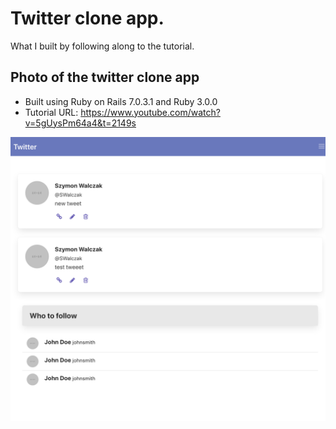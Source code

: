 # Twitter clone app. 

What I built by following along to the tutorial.
## Photo of the twitter clone app

- Built using Ruby on Rails 7.0.3.1 and Ruby 3.0.0
- Tutorial URL: https://www.youtube.com/watch?v=5gUysPm64a4&t=2149s

![alt text](image.png "Twitter clone app")